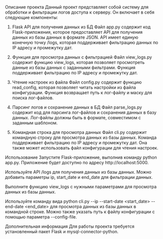 Описание проекта
Данный проект представляет собой систему для обработки и фильтрации логов доступа к серверу. Он включает в себя следующие компоненты:

1. Flask API для получения данных из БД
Файл app.py содержит код Flask-приложения, которое предоставляет API для получения данных из базы данных в формате JSON. API имеет единую конечную точку /logs, которая поддерживает фильтрацию данных по IP адресу и промежутку дат.

2. Функция для просмотра данных с фильтрацией
Файл view_logs.py содержит функцию view_logs, которая позволяет просмотреть данные из базы данных с заданными фильтрами. Функция поддерживает фильтрацию по IP адресу и промежутку дат.

3. Чтение настроек из файла
Файл config.py содержит функцию read_config, которая позволяет читать настройки из файла конфигурации. Функция возвращает путь к лог-файлу и маску для поиска лог-файлов.

4. Парсинг логов и сохранение данных в БД
Файл parse_logs.py содержит код для парсинга лог-файлов и сохранения данных в базу данных. Лог-файлы должны быть в формате, совместимом с заданным шаблоном.

5. Командная строка для просмотра данных
Файл cli.py содержит командную строку для просмотра данных из базы данных. Команда поддерживает фильтрацию по IP адресу и промежутку дат. Она также может использовать файл конфигурации для чтения настроек.

Использование
Запустите Flask-приложение, выполнив команду python app.py. Приложение будет доступно по адресу http://localhost:5000.

Используйте API /logs для получения данных из базы данных. Можно добавить параметры ip, start_date и end_date для фильтрации данных.

Выполните функцию view_logs с нужными параметрами для просмотра данных из базы данных.

Используйте команду вида python cli.py --ip <ip> --start-date <start_date> --end-date <end_date> для просмотра данных из базы данных в командной строке. Можно также указать путь к файлу конфигурации с помощью параметра --config-file.

Дополнительная информация
Для работы проекта требуется установленный пакет Flask и mysql-connector-python.
